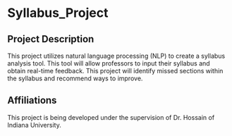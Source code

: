 # Syllabus_Project

## Project Description
  This project utilizes natural language processing (NLP) to create a syllabus analysis tool. This tool will allow professors to input their syllabus and obtain real-time feedback. This project will identify missed sections within the syllabus and recommend ways to improve.

## Affiliations
  This project is being developed under the supervision of Dr. Hossain of Indiana University.
